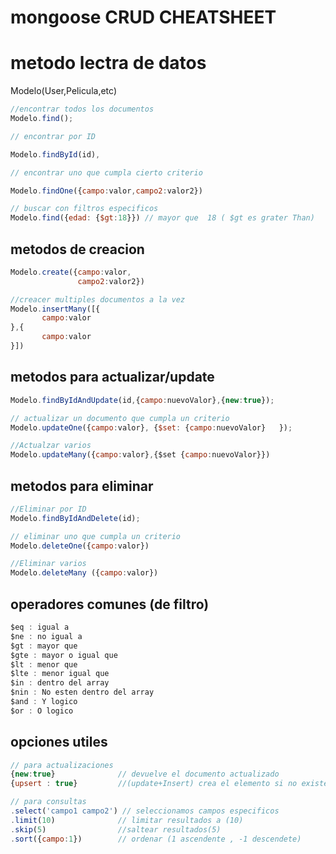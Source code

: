# mongoose CRUD CHEATSHEET


# metodo lectra de datos
 Modelo(User,Pelicula,etc)
 ```js
 //encontrar todos los documentos
 Modelo.find();

 // encontrar por ID

 Modelo.findById(id),

 // encontrar uno que cumpla cierto criterio

 Modelo.findOne({campo:valor,campo2:valor2})

 // buscar con filtros especificos
 Modelo.find({edad: {$gt:18}}) // mayor que  18 ( $gt es grater Than)

 ```

 ## metodos de creacion
 ```js
 Modelo.create({campo:valor,
                campo2:valor2})

//creacer multiples documentos a la vez
Modelo.insertMany([{
        campo:valor
},{
        campo:valor
}])

```

## metodos para actualizar/update

```js
Modelo.findByIdAndUpdate(id,{campo:nuevoValor},{new:true});

// actualizar un documento que cumpla un criterio
Modelo.updateOne({campo:valor}, {$set: {campo:nuevoValor}   });

//Actualzar varios
Modelo.updateMany({campo:valor},{$set {campo:nuevoValor}})

```

## metodos para eliminar

```js
//Eliminar por ID
Modelo.findByIdAndDelete(id);

// eliminar uno que cumpla un criterio
Modelo.deleteOne({campo:valor})

//Eliminar varios
Modelo.deleteMany ({campo:valor})
```


## operadores comunes (de filtro)

```js
$eq : igual a
$ne : no igual a
$gt : mayor que
$gte : mayor o igual que
$lt : menor que
$lte : menor igual que
$in : dentro del array
$nin : No esten dentro del array
$and : Y logico
$or : O logico
```


## opciones utiles

```js 
// para actualizaciones
{new:true}              // devuelve el documento actualizado
{upsert : true}         //(update+Insert) crea el elemento si no existe

// para consultas
.select('campo1 campo2') // seleccionamos campos especificos
.limit(10)              // limitar resultados a (10)
.skip(5)                //saltear resultados(5)
.sort({campo:1})        // ordenar (1 ascendente , -1 descendete)